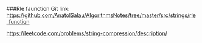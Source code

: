###Rle fаunction
Git link:   
https://github.com/AnatolSalau/AlgorithmsNotes/tree/master/src/strings/rle_function

https://leetcode.com/problems/string-compression/description/


